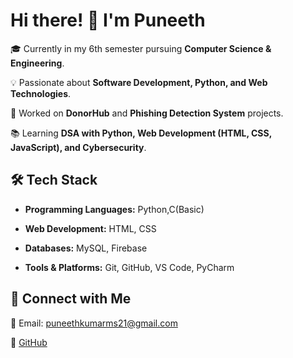 # Hi there! 👋 I'm Puneeth  

🎓 Currently in my 6th semester pursuing **Computer Science & Engineering**.  

💡 Passionate about **Software Development, Python, and Web Technologies**.  

🚀 Worked on **DonorHub** and **Phishing Detection System** projects.  

📚 Learning **DSA with Python, Web Development (HTML, CSS, JavaScript), and Cybersecurity**.  


## 🛠️ Tech Stack  
- **Programming Languages:** Python,C(Basic)  
- **Web Development:** HTML, CSS  

- **Databases:** MySQL, Firebase  

- **Tools & Platforms:** Git, GitHub, VS Code, PyCharm  


## 📌 Connect with Me  
📧 Email: [puneethkumarms21@gmail.com](mailto:puneethkumarms21@gmail.com)  

🔗 [GitHub](https://github.com/PuneethKumarMS)
